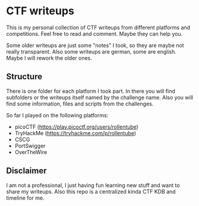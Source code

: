 # CTF writeups
This is my personal collection of CTF writeups from different platforms and competitions. Feel free to read and comment. Maybe they can help you.

Some older writeups are just some "notes" I took, so they are maybe not really transparent. Also some writeups are german, some are english. Maybe I will rework the older ones.

## Structure
There is one folder for each platform I took part. In there you will find subfolders or the writeups itself named by the challenge name. Also you will find some information, files and scripts from the challenges.

So far I played on the following platforms:
- picoCTF (https://play.picoctf.org/users/rollentube)
- TryHackMe (https://tryhackme.com/p/rollentube)
- CSCG
- PortSwigger
- OverTheWire

## Disclaimer
I am not a professional, I just having fun learning new stuff and want to share my writeups. Also this repo is a centralized kinda CTF KDB and timeline for me.
